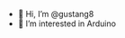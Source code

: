- 👋 Hi, I’m @gustang8
- 👀 I’m interested in Arduino


<!---
gustang8/gustang8 is a ✨ special ✨ repository because its `README.md` (this file) appears on your GitHub profile.
You can click the Preview link to take a look at your changes.
--->
